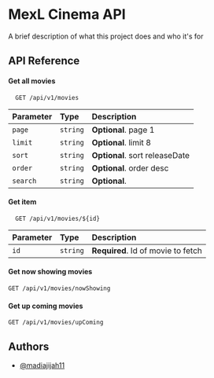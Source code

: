 # MexL Cinema API

A brief description of what this project does and who it's for

## API Reference

#### Get all movies

```http
  GET /api/v1/movies
```

| Parameter | Type     | Description                    |
| :-------- | :------- | :----------------------------- |
| `page`    | `string` | **Optional**. page 1           |
| `limit`   | `string` | **Optional**. limit 8          |
| `sort`    | `string` | **Optional**. sort releaseDate |
| `order`   | `string` | **Optional**. order desc       |
| `search`  | `string` | **Optional**.                  |

#### Get item

```http
  GET /api/v1/movies/${id}
```

| Parameter | Type     | Description                        |
| :-------- | :------- | :--------------------------------- |
| `id`      | `string` | **Required**. Id of movie to fetch |

#### Get now showing movies

```http
GET /api/v1/movies/nowShowing
```

#### Get up coming movies

```http
GET /api/v1/movies/upComing
```

## Authors

- [@madiajijah11](https://www.github.com/madiajijah11)
